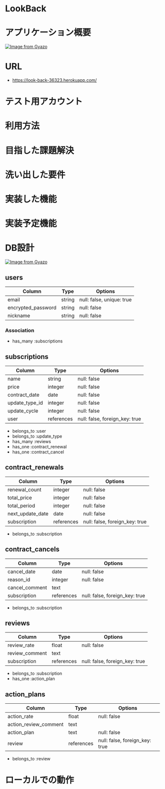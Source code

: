 # LookBack

# アプリケーション概要
[![Image from Gyazo](https://i.gyazo.com/1d884a89bca2f4312676f0638b4cd5b0.png)](https://gyazo.com/1d884a89bca2f4312676f0638b4cd5b0)

# URL
+ https://look-back-36323.herokuapp.com/
# テスト用アカウント

# 利用方法

# 目指した課題解決

# 洗い出した要件

# 実装した機能

# 実装予定機能

# DB設計
[![Image from Gyazo](https://i.gyazo.com/4d432a34b9d9400b79c24271c1466774.jpg)](https://gyazo.com/4d432a34b9d9400b79c24271c1466774)
## users
| Column             | Type   | Options                   |
|--------------------|--------|---------------------------|
| email              | string | null: false, unique: true |
| encrypted_password | string | null: false               |
| nickname           | string | null: false               |

### Association
+ has_many :subscriptions

## subscriptions
| Column         | Type       | Options                        |
|----------------|------------|--------------------------------|
| name           | string     | null: false                    |
| price          | integer    | null: false                    |
| contract_date   | date       | null: false                    |
| update_type_id | integer    | null: false                    |
| update_cycle   | integer    | null: false                    |
| user           | references | null: false, foreign_key: true |

+ belongs_to :user
+ belongs_to :update_type
+ has_many :reviews
+ has_one :contract_renewal
+ has_one :contract_cancel

## contract_renewals
| Column           | Type       | Options                        |
|------------------|------------|--------------------------------|
| renewal_count    | integer    | null: false                    |
| total_price      | integer    | null: false                    |
| total_period     | integer    | null: false                    |
| next_update_date | date       | null: false                    |
| subscription     | references | null: false, foreign_key: true |
+ belongs_to :subscription


## contract_cancels
| Column         | Type       | Options                        |
|----------------|------------|--------------------------------|
| cancel_date    | date       | null: false                    |
| reason_id      | integer    | null: false                    |
| cancel_comment | text       |                                |
| subscription   | references | null: false, foreign_key: true |
+ belongs_to :subscription


## reviews
| Column         | Type       | Options                        |
|----------------|------------|--------------------------------|
| review_rate    | float      | null: false                    |
| review_comment | text       |                                |
| subscription   | references | null: false, foreign_key: true |
+ belongs_to :subscription
+ has_one :action_plan


## action_plans
| Column               | Type       | Options                        |
|----------------------|------------|--------------------------------|
| action_rate          | float      | null: false                    |
| action_review_comment| text       |                                |
| action_plan          | text       | null: false                    |
| review               | references | null: false, foreign_key: true |
+ belongs_to :review


# ローカルでの動作
